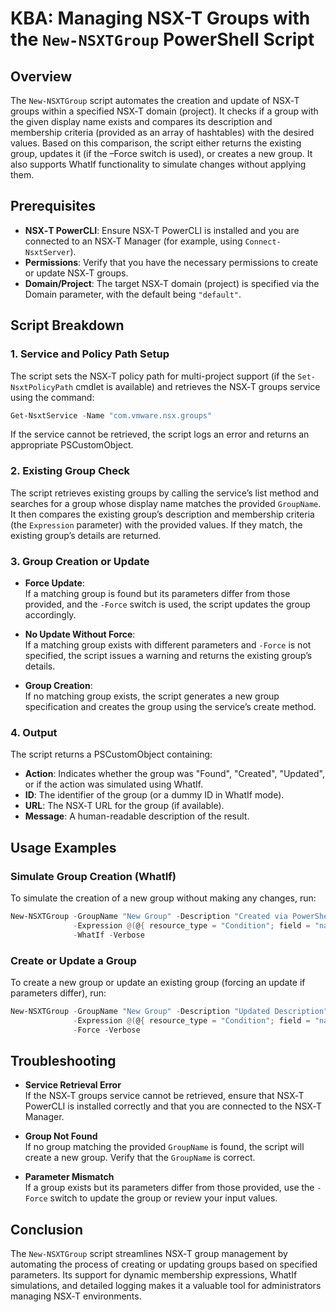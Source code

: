 # KBA: Managing NSX-T Groups with the `New-NSXTGroup` PowerShell Script

## Overview

The `New-NSXTGroup` script automates the creation and update of NSX‑T groups within a specified NSX‑T domain (project). It checks if a group with the given display name exists and compares its description and membership criteria (provided as an array of hashtables) with the desired values. Based on this comparison, the script either returns the existing group, updates it (if the –Force switch is used), or creates a new group. It also supports WhatIf functionality to simulate changes without applying them.

## Prerequisites

- **NSX‑T PowerCLI**: Ensure NSX‑T PowerCLI is installed and you are connected to an NSX‑T Manager (for example, using `Connect-NsxtServer`).
- **Permissions**: Verify that you have the necessary permissions to create or update NSX‑T groups.
- **Domain/Project**: The target NSX‑T domain (project) is specified via the Domain parameter, with the default being `"default"`.

## Script Breakdown

### 1. Service and Policy Path Setup

The script sets the NSX‑T policy path for multi-project support (if the `Set-NsxtPolicyPath` cmdlet is available) and retrieves the NSX‑T groups service using the command:

```powershell
Get-NsxtService -Name "com.vmware.nsx.groups"
```

If the service cannot be retrieved, the script logs an error and returns an appropriate PSCustomObject.

### 2. Existing Group Check

The script retrieves existing groups by calling the service’s list method and searches for a group whose display name matches the provided `GroupName`. It then compares the existing group’s description and membership criteria (the `Expression` parameter) with the provided values. If they match, the existing group’s details are returned.

### 3. Group Creation or Update

- **Force Update**:  
  If a matching group is found but its parameters differ from those provided, and the `-Force` switch is used, the script updates the group accordingly.
  
- **No Update Without Force**:  
  If a matching group exists with different parameters and `-Force` is not specified, the script issues a warning and returns the existing group’s details.
  
- **Group Creation**:  
  If no matching group exists, the script generates a new group specification and creates the group using the service’s create method.

### 4. Output

The script returns a PSCustomObject containing:
- **Action**: Indicates whether the group was "Found", "Created", "Updated", or if the action was simulated using WhatIf.
- **ID**: The identifier of the group (or a dummy ID in WhatIf mode).
- **URL**: The NSX‑T URL for the group (if available).
- **Message**: A human-readable description of the result.

## Usage Examples

### Simulate Group Creation (WhatIf)

To simulate the creation of a new group without making any changes, run:

```powershell
New-NSXTGroup -GroupName "New Group" -Description "Created via PowerShell" `
              -Expression @(@{ resource_type = "Condition"; field = "name"; operator = "CONTAINS"; value = "server" }) `
              -WhatIf -Verbose
```

### Create or Update a Group

To create a new group or update an existing group (forcing an update if parameters differ), run:

```powershell
New-NSXTGroup -GroupName "New Group" -Description "Updated Description" `
              -Expression @(@{ resource_type = "Condition"; field = "name"; operator = "CONTAINS"; value = "newValue" }) `
              -Force -Verbose
```

## Troubleshooting

- **Service Retrieval Error**  
  If the NSX‑T groups service cannot be retrieved, ensure that NSX‑T PowerCLI is installed correctly and that you are connected to the NSX‑T Manager.

- **Group Not Found**  
  If no group matching the provided `GroupName` is found, the script will create a new group. Verify that the `GroupName` is correct.

- **Parameter Mismatch**  
  If a group exists but its parameters differ from those provided, use the `-Force` switch to update the group or review your input values.

## Conclusion

The `New-NSXTGroup` script streamlines NSX‑T group management by automating the process of creating or updating groups based on specified parameters. Its support for dynamic membership expressions, WhatIf simulations, and detailed logging makes it a valuable tool for administrators managing NSX‑T environments.
